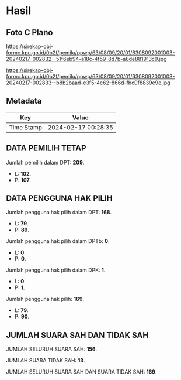 # Hasil

## Foto C Plano

https://sirekap-obj-formc.kpu.go.id/0b2f/pemilu/ppwp/63/08/09/20/01/6308092001003-20240217-002832--51f6eb94-a18c-4f59-8d7b-a8de881913c9.jpg

https://sirekap-obj-formc.kpu.go.id/0b2f/pemilu/ppwp/63/08/09/20/01/6308092001003-20240217-002833--b8b2baad-e3f5-4e62-866d-fbc0f8839e9e.jpg


## Metadata

| Key        | Value               |
| ---------- | ------------------- |
| Time Stamp | 2024-02-17 00:28:35 |


## DATA PEMILIH TETAP

Jumlah pemilih dalam DPT: **209**.
 * L: **102**.
 * P: **107**.

## DATA PENGGUNA HAK PILIH

Jumlah pengguna hak pilih dalam DPT: **168**.
 * L: **79**.
 * P: **89**.

Jumlah pengguna hak pilih dalam DPTb: **0**.
 * L: **0**.
 * P: **0**.

Jumlah pengguna hak pilih dalam DPK: **1**.
 * L: **0**.
 * P: **1**.

Jumlah pengguna hak pilih: **169**.
 * L: **79**.
 * P: **90**.

## JUMLAH SUARA SAH DAN TIDAK SAH

JUMLAH SELURUH SUARA SAH: **156**.

JUMLAH SUARA TIDAK SAH: **13**.

JUMLAH SELURUH SUARA SAH DAN SUARA TIDAK SAH: **169**.


